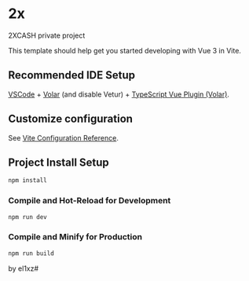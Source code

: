 # 2x

2XCASH private project

This template should help get you started developing with Vue 3 in Vite.

## Recommended IDE Setup

[VSCode](https://code.visualstudio.com/) + [Volar](https://marketplace.visualstudio.com/items?itemName=Vue.volar) (and disable Vetur) + [TypeScript Vue Plugin (Volar)](https://marketplace.visualstudio.com/items?itemName=Vue.vscode-typescript-vue-plugin).

## Customize configuration

See [Vite Configuration Reference](https://vitejs.dev/config/).

## Project Install Setup

```sh
npm install
```

### Compile and Hot-Reload for Development

```sh
npm run dev
```

### Compile and Minify for Production

```sh
npm run build
```


by el1xz#
